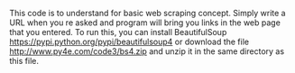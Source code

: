 This code is to understand for basic web scraping concept. Simply write a URL when you re asked and program will bring you links in the web page that you entered. To run this, you can install BeautifulSoup https://pypi.python.org/pypi/beautifulsoup4 or download the file http://www.py4e.com/code3/bs4.zip and unzip it in the same directory as this file.
